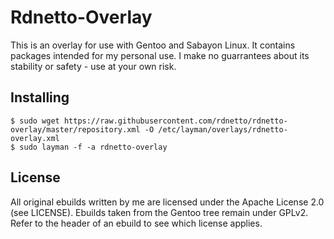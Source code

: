 # Rdnetto-Overlay

This is an overlay for use with Gentoo and Sabayon Linux. It contains packages intended for my personal use. I make no guarrantees about its stability or safety - use at your own risk.

## Installing

    $ sudo wget https://raw.githubusercontent.com/rdnetto/rdnetto-overlay/master/repository.xml -O /etc/layman/overlays/rdnetto-overlay.xml
    $ sudo layman -f -a rdnetto-overlay

## License
All original ebuilds written by me are licensed under the Apache License 2.0 (see LICENSE). Ebuilds taken from the Gentoo tree remain under GPLv2. Refer to the header of an ebuild to see which license applies.
